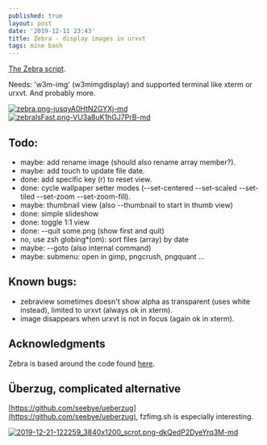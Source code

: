 ```yaml
---
published: true
layout: post
date: '2019-12-11 23:43'
title: Zebra - display images in urxvt
tags: mine bash 
---
```

[The Zebra script](https://raw.githubusercontent.com/brontosaurusrex/bucentaur/master/.experiments/bin/zebra).

Needs: 'w3m-img' (w3mimgdisplay) and supported terminal like xterm or urxvt. And probably more.

[![zebra.png-jusqyA0HtN2GYXj-md](https://images.weserv.nl/?url=https://i.imgur.com/pBen3tDl.jpg)](https://images.weserv.nl/?url=https://i.imgur.com/pBen3tD.jpg)
[![zebraIsFast.png-VU3a8uK1hGJ7PrB-md](https://images.weserv.nl/?url=https://i.imgur.com/RQGHoE2.png)](https://images.weserv.nl/?url=https://i.imgur.com/qFlhH6N.jpg)

## Todo:

- maybe: add rename image (should also rename array member?).
- maybe: add touch to update file date.
- done: add specific key (r) to reset view.
- done: cycle wallpaper setter modes (--set-centered --set-scaled --set-tiled --set-zoom --set-zoom-fill).
- maybe: thumbnail view (also --thumbnail to start in thumb view)
- done: simple slideshow
- done: toggle 1:1 view
- done: --quit some.png (show first and quit)
- no, use zsh globing*(om): sort files (array) by date
- maybe: --goto <int-array> (also internal command)
- maybe: submenu: open in gimp, pngcrush, pngquant ...

## Known bugs:

- zebraview sometimes doesn't show alpha as transparent (uses white instead), limited to urxvt (always ok in xterm).
- image disappears when urxvt is not in focus (again ok in xterm).

## Acknowledgments

Zebra is based around the code found [here](https://blog.z3bra.org/2014/01/images-in-terminal.html).

## Überzug, complicated alternative 

[https://github.com/seebye/ueberzug](https://github.com/seebye/ueberzug), fzfimg.sh is especially interesting.

[![2019-12-21-122259_3840x1200_scrot.png-dkQedP2DyeYrq3M-md](https://images.weserv.nl/?url=https://i.imgur.com/BmKbxDOl.jpg)](https://images.weserv.nl/?url=https://i.imgur.com/BmKbxDO.jpg)
